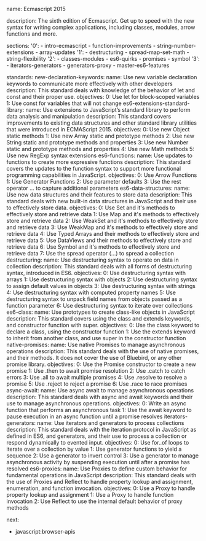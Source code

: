 name: Ecmascript 2015

description: The sixth edition of Ecmascript. Get up to speed with the new syntax for writing complex applications, including classes, modules, arrow functions and more.

sections:
'0': - intro-ecmascript - function-improvements - string-number-extensions - array-updates
'1': - destructuring - spread-map-set-math - string-flexibility
'2': - classes-modules - es6-quirks - promises - symbol
'3': - iterators-generators - generators-proxy - master-es6-features

standards:
new-declaration-keywords:
name: Use new variable declaration keywords to communicate more effectively with other developers
description: This standard deals with knowledge of the behavior of let and const and their proper use.
objectives:
0: Use let for block-scoped variables
1: Use const for variables that will not change
es6-extensions-standard-library:
name: Use extensions to JavaScript’s standard library to perform data analysis and manipulation
description: This standard covers improvements to existing data structures and other standard library utilities that were introduced in ECMAScript 2015.
objectives:
0: Use new Object static methods
1: Use new Array static and prototype methods
2: Use new String static and prototype methods and properties
3: Use new Number static and prototype methods and properties
4: Use new Math methods
5: Use new RegExp syntax extensions
es6-functions:
name: Use updates to functions to create more expressive functions
description: This standard covers the updates to the function syntax to support more functional programming capabilities in JavaScript.
objectives:
0: Use Arrow Functions
1: Use Generator Functions
2: Use parameter defaults
3: Use the rest operator ... to capture additional parameters
es6-data-structures:
name: Use new data structures and their features to store data
description: This standard deals with new built-in data structures in JavaScript and their use to effectively store data.
objectives:
0: Use Set and it's methods to effectively store and retrieve data
1: Use Map and it's methods to effectively store and retrieve data
2: Use WeakSet and it's methods to effectively store and retrieve data
3: Use WeakMap and it's methods to effectively store and retrieve data
4: Use Typed Arrays and their methods to effectively store and retrieve data
5: Use DataViews and their methods to effectively store and retrieve data
6: Use Symbol and it's methods to effectively store and retrieve data
7: Use the spread operator (...) to spread a collection
destructuring:
name: Use destructuring syntax to operate on data in collection
description: This standard deals with all forms of destructuring syntax, introduced in ES6.
objectives:
0: Use destructuring syntax with arrays
1: Use destructuring syntax with objects
2: Use destructuring syntax to assign default values in objects
3: Use destructuring syntax with strings
4: Use destructuring syntax with computed property names
5: Use destructuring syntax to unpack field names from objects passed as a function parameter
6: Use destructuring syntax to iterate over collections
es6-class:
name: Use prototypes to create class-like objects in JavaScript
description: This standard covers using the class and extends keywords, and constructor function with super.
objectives:
0: Use the class keyword to declare a class, using the constructor function
1: Use the extends keyword to inherit from another class, and use super in the constructor function
native-promises:
name: Use native Promises to manage asynchronous operations
description: This standard deals with the use of native promises, and their methods. It does not cover the use of Bluebird, or any other promise library.
objectives:
0: Use the Promise constructor to create a new promise
1: Use .then to await promise resolution
2: Use .catch to catch errors
3: Use .all to await multiple promises
4: Use .resolve to resolve a promise
5: Use .reject to reject a promise
6: Use .race to race promises
async-await:
name: Use async await to manage asynchronous operations
description: This standard deals with async and await keywords and their use to manage asynchronous operations.
objectives:
0: Write an async function that performs an asynchronous task
1: Use the await keyword to pause execution in an async function until a promise resolves
iterators-generators:
name: Use iterators and generators to process collections
description: This standard deals with the iteration protocol in JavaScript as defined in ES6, and generators, and their use to process a collection or respond dynamically to evented input.
objectives:
0: Use for..of loops to iterate over a collection by value
1: Use generator functions to yield a sequence
2: Use a generator to invert control
3: Use a generator to manage asynchronous activity by suspending execution until after a promise has resolved
es6-proxies:
name: Use Proxies to define custom behavior for fundamental operations in JavaScript
description: This standard deals with the use of Proxies and Reflect to handle property lookup and assignment, enumeration, and function invocation.
objectives:
0: Use a Proxy to handle property lookup and assignment
1: Use a Proxy to handle function invocation
2: Use Reflect to use the internal default behavior of proxy methods

next:

- javascript:browser-apis
